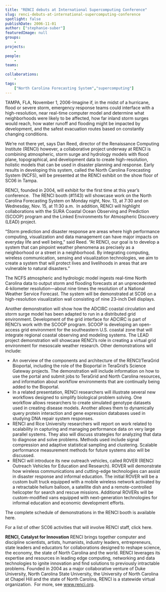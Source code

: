 ```yaml
---
title: "RENCI debuts at International Supercomputing Conference"
slug: renci-debuts-at-international-supercomputing-conference
spotlight: false
publishDate: 2006-11-01
author: ["stephanie-suber"]
featuredImage: null
groups:
    - 
projects:
    - 
people:
    - 
teams: 
    - 
collaborations:
    - 
tags:
    ["North Carolina Forecasting System","supercomputing"]
---
```

TAMPA, FLA, November 1, 2006-Imagine if, in the midst of a hurricane, flood or severe storm, emergency response teams could interface with a high-resolution, near real-time computer model and determine what neighborhoods were likely to be affected, how far inland storm surges would reach, how water runoff and flooding might be impacted by development, and the safest evacuation routes based on constantly changing conditions.<!--more-->

We’re not there yet, says Dan Reed, director of the Renaissance Computing Institute (RENCI) however, a collaborative project underway at RENCI is combining atmospheric, storm surge and hydrology models with flood plane, topographical, and development data to create high-resolution, holistic models that can be used in disaster planning and response. Early results in developing this system, called the North Carolina Forecasting System (NCFS), will be presented at the RENCI exhibit on the show floor of SC06 in Tampa.

RENCI, founded in 2004, will exhibit for the first time at this year’s conference.  The RENCI booth (#1143) will showcase work on the North Carolina Forecasting System on Monday night, Nov. 13, at 7:30 and on Wednesday, Nov. 15, at 11:30 a.m.  In addition, RENCI will highlight collaborations with the SURA Coastal Ocean Observing and Prediction (SCOOP) program and the Linked Environments for Atmospheric Discovery (LEAD) project.

“Storm prediction and disaster response are areas where high performance computing, visualization and data management can have major impacts on everyday life and well being,” said Reed. “At RENCI, our goal is to develop a system that can pinpoint weather phenomena as precisely as a neighborhood or a street in a neighborhood. By integrating computing, wireless communication, sensing and visualization technologies, we aim to create a system that will protect lives and livelihoods in areas that are vulnerable to natural disasters.”

The NCFS atmospheric and hydrologic model ingests real-time North Carolina data to output storm and flooding forecasts at an unprecedented 4-kilometer resolution—about nine times the resolution of a National Weather Service Forecast. The system will be demonstrated at SC06 on a high-resolution visualization wall consisting of nine 23-inch Dell displays.

Another demonstration will show how the ADCIRC coastal circulation and storm surge model has been adapted to run in a distributed grid environment. Development of the grid interface for ADCIRC is part of RENCI’s work with the SCOOP program. SCOOP is developing an open-access grid environment for the southeastern U.S. coastal zone that will integrate regional coastal observing and modeling systems. The LEAD project demonstration will showcase RENCI’s role in creating a virtual grid environment for mesoscale weather research. Other demonstrations will include:
<ul>
 	<li>An overview of the components and architecture of the RENCI/TeraGrid Bioportal, including the role of the Bioportal in TeraGrid’s Science Gateway projects. The demonstration will include information on how to use the portal and submit jobs to TeraGrid and North Carolina resources, and information about workflow environments that are continually being added to the Bioportal.</li>
 	<li>In a related presentation, RENCI researchers will illustrate several new workflows designed to simplify biological problem solving. One workflow allows researchers to create simulated genotype datasets used in creating disease models. Another allows them to dynamically query protein interaction and gene expression databases used in studying DNA repair system responses.</li>
 	<li>RENCI and Rice University researchers will report on work related to scalability in capturing and managing performance data on very large parallel systems. They also will discuss strategies for analyzing that data to diagnose and solve problems. Methods used include signal compression and adaptive statistical sampling and clustering. Scalable performance measurement methods for future systems also will be discussed.</li>
 	<li>RENCI will introduce its new outreach vehicles, called ROVER (RENCI Outreach Vehicles for Education and Research). ROVER will demonstrate how wireless communications and cutting-edge technologies can assist in disaster response and informal education. The initial ROVER will be a custom built truck equipped with a mobile wireless network activated by a retractable helium balloon, a satellite dish and a remote-controlled helicopter for search and rescue missions. Additional ROVERs will be custom-modified vans equipped with next-generation technologies for informal education and economic development efforts.</li>
</ul>
The complete schedule of demonstrations in the RENCI booth is available here.

For a list of other SC06 activities that will involve RENCI staff, click here.

<strong>RENCI, Catalyst for Innovation</strong>
RENCI brings together computer and discipline scientists, artists, humanists, industry leaders, entrepreneurs, state leaders and educators for collaborations designed to reshape science, the economy, the state of North Carolina and the world. RENCI leverages its expertise and resources in leading edge computing, networking and data technologies to ignite innovation and find solutions to previously intractable problems. Founded in 2004 as a major collaborative venture of Duke University, North Carolina State University, the University of North Carolina at Chapel Hill and the state of North Carolina, RENCI is a statewide virtual organization.  For more, see <a href="https://www.renci.org/">www.renci.org</a>.
